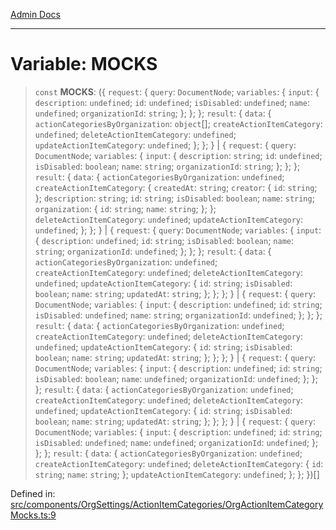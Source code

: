 [Admin Docs](/)

***

# Variable: MOCKS

> `const` **MOCKS**: (\{ `request`: \{ `query`: `DocumentNode`; `variables`: \{ `input`: \{ `description`: `undefined`; `id`: `undefined`; `isDisabled`: `undefined`; `name`: `undefined`; `organizationId`: `string`; \}; \}; \}; `result`: \{ `data`: \{ `actionCategoriesByOrganization`: `object`[]; `createActionItemCategory`: `undefined`; `deleteActionItemCategory`: `undefined`; `updateActionItemCategory`: `undefined`; \}; \}; \} \| \{ `request`: \{ `query`: `DocumentNode`; `variables`: \{ `input`: \{ `description`: `string`; `id`: `undefined`; `isDisabled`: `boolean`; `name`: `string`; `organizationId`: `string`; \}; \}; \}; `result`: \{ `data`: \{ `actionCategoriesByOrganization`: `undefined`; `createActionItemCategory`: \{ `createdAt`: `string`; `creator`: \{ `id`: `string`; \}; `description`: `string`; `id`: `string`; `isDisabled`: `boolean`; `name`: `string`; `organization`: \{ `id`: `string`; `name`: `string`; \}; \}; `deleteActionItemCategory`: `undefined`; `updateActionItemCategory`: `undefined`; \}; \}; \} \| \{ `request`: \{ `query`: `DocumentNode`; `variables`: \{ `input`: \{ `description`: `undefined`; `id`: `string`; `isDisabled`: `boolean`; `name`: `string`; `organizationId`: `undefined`; \}; \}; \}; `result`: \{ `data`: \{ `actionCategoriesByOrganization`: `undefined`; `createActionItemCategory`: `undefined`; `deleteActionItemCategory`: `undefined`; `updateActionItemCategory`: \{ `id`: `string`; `isDisabled`: `boolean`; `name`: `string`; `updatedAt`: `string`; \}; \}; \}; \} \| \{ `request`: \{ `query`: `DocumentNode`; `variables`: \{ `input`: \{ `description`: `undefined`; `id`: `string`; `isDisabled`: `undefined`; `name`: `string`; `organizationId`: `undefined`; \}; \}; \}; `result`: \{ `data`: \{ `actionCategoriesByOrganization`: `undefined`; `createActionItemCategory`: `undefined`; `deleteActionItemCategory`: `undefined`; `updateActionItemCategory`: \{ `id`: `string`; `isDisabled`: `boolean`; `name`: `string`; `updatedAt`: `string`; \}; \}; \}; \} \| \{ `request`: \{ `query`: `DocumentNode`; `variables`: \{ `input`: \{ `description`: `undefined`; `id`: `string`; `isDisabled`: `boolean`; `name`: `undefined`; `organizationId`: `undefined`; \}; \}; \}; `result`: \{ `data`: \{ `actionCategoriesByOrganization`: `undefined`; `createActionItemCategory`: `undefined`; `deleteActionItemCategory`: `undefined`; `updateActionItemCategory`: \{ `id`: `string`; `isDisabled`: `boolean`; `name`: `string`; `updatedAt`: `string`; \}; \}; \}; \} \| \{ `request`: \{ `query`: `DocumentNode`; `variables`: \{ `input`: \{ `description`: `undefined`; `id`: `string`; `isDisabled`: `undefined`; `name`: `undefined`; `organizationId`: `undefined`; \}; \}; \}; `result`: \{ `data`: \{ `actionCategoriesByOrganization`: `undefined`; `createActionItemCategory`: `undefined`; `deleteActionItemCategory`: \{ `id`: `string`; `name`: `string`; \}; `updateActionItemCategory`: `undefined`; \}; \}; \})[]

Defined in: [src/components/OrgSettings/ActionItemCategories/OrgActionItemCategoryMocks.ts:9](https://github.com/PalisadoesFoundation/talawa-admin/blob/main/src/components/OrgSettings/ActionItemCategories/OrgActionItemCategoryMocks.ts#L9)
